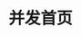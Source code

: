 <!--
 * @Author: your name
 * @Date: 2021-02-03 11:58:56
 * @LastEditTime: 2021-02-03 11:59:08
 * @LastEditors: your name
 * @Description: In User Settings Edit
 * @FilePath: /vuepress-starter/docs/Golang/primary/README.md
-->
# 并发首页
